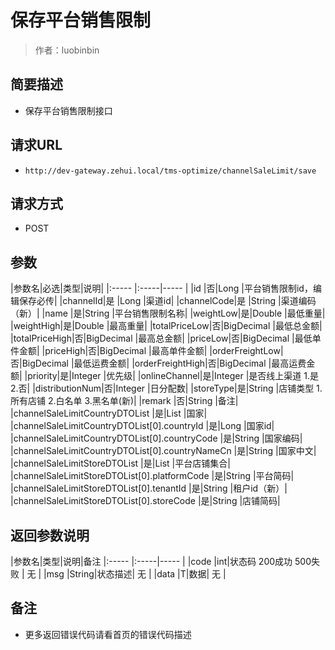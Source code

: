 # 保存平台销售限制

> 作者：luobinbin

## 简要描述

- 保存平台销售限制接口

## 请求URL
- `http://dev-gateway.zehui.local/tms-optimize/channelSaleLimit/save`
  
## 请求方式
- POST

## 参数

|参数名|必选|类型|说明|
|:-----  |:-----|-----                  |
|id |否|Long   |平台销售限制id，编辑保存必传|
|channelId|是 |Long   |渠道id|
|channelCode|是 |String   |渠道编码（新）|
|name |是|String   |平台销售限制名称|
|weightLow|是|Double   |最低重量|
|weightHigh|是|Double   |最高重量|
|totalPriceLow|否|BigDecimal   |最低总金额|
|totalPriceHigh|否|BigDecimal   |最高总金额|
|priceLow|否|BigDecimal   |最低单件金额|
|priceHigh|否|BigDecimal   |最高单件金额|
|orderFreightLow|否|BigDecimal   |最低运费金额|
|orderFreightHigh|否|BigDecimal   |最高运费金额|
|priority|是|Integer   |优先级|
|onlineChannel|是|Integer   |是否线上渠道 1.是 2.否|
|distributionNum|否|Integer   |日分配数|
|storeType|是|String   |店铺类型 1.所有店铺 2.白名单 3.黑名单(新)|
|remark |否|String   |备注|
|channelSaleLimitCountryDTOList |是|List   |国家|
|channelSaleLimitCountryDTOList[0].countryId |是|Long   |国家id|
|channelSaleLimitCountryDTOList[0].countryCode |是|String   |国家编码|
|channelSaleLimitCountryDTOList[0].countryNameCn |是|String   |国家中文|
|channelSaleLimitStoreDTOList |是|List   |平台店铺集合|
|channelSaleLimitStoreDTOList[0].platformCode |是|String   |平台简码|
|channelSaleLimitStoreDTOList[0].tenantId |是|String   |租户id（新）|
|channelSaleLimitStoreDTOList[0].storeCode |是|String   |店铺简码|
## 返回参数说明

|参数名|类型|说明|备注
|:-----  |:-----|-----                  |
|code  |int|状态码  200成功   500失败 |  无  |
|msg  |String|状态描述|        无   |
|data  |T|数据|     无  |


## 备注 

- 更多返回错误代码请看首页的错误代码描述